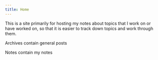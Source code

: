 ```yaml
---
title: Home
---
```


This is a site primarily for hosting my notes about topics that I work on or have worked on, so that it is easier to track down topics and work through them.

Archives contain general posts

Notes contain my notes